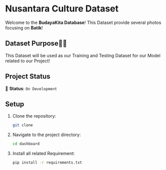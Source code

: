 # Nusantara Culture Dataset

Welcome to the **BudayaKita Database**! This Dataset provide several photos focusing on **Batik**!

## Dataset Purpose👨‍🔬

This Dataset will be used as our Training and Testing Dataset for our Model related to our Project! 

## Project Status

🚧 **Status**: `On Development`


## Setup

1. Clone the repository:
    ```bash
    git clone 
    ```

2. Navigate to the project directory:
    ```bash
    cd dashboard
    ```
3. Install all related Requirement:
    ```bash
    pip install -r requirements.txt
    ```
